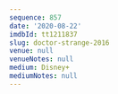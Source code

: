 ```yaml
---
sequence: 857
date: '2020-08-22'
imdbId: tt1211837
slug: doctor-strange-2016
venue: null
venueNotes: null
medium: Disney+
mediumNotes: null
---
```


